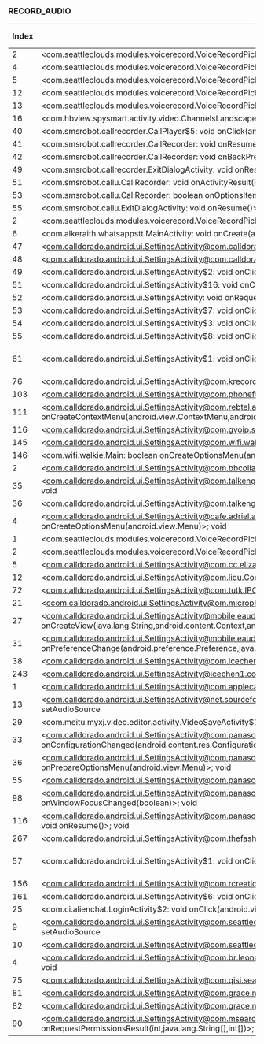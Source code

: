 ### RECORD_AUDIO
| Index | Entry Point & APIs | Screen shot | Resource id | Label |
| ------------- | ------------- | ------------- |-------------|-------------|
| 2 | <com.seattleclouds.modules.voicerecord.VoiceRecordPickerActivity: boolean onOptionsItemSelected(android.view.MenuItem)>; void setAudioSource | ![](F:\COSMOS\output\py\Play_win8\Books_Reference\com.hogjdks.xidhspf\com.seattleclouds.modules.voicerecord.VoiceRecordPickerActivity.png) |  | D |
| 4 | <com.seattleclouds.modules.voicerecord.VoiceRecordPickerActivity: void onCreate(android.os.Bundle)>; void setAudioSource | ![](F:\COSMOS\output\py\Play_win8\Books_Reference\com.hogjdks.xidhspf\com.seattleclouds.modules.voicerecord.VoiceRecordPickerActivity.png) |  | D |
| 5 | <com.seattleclouds.modules.voicerecord.VoiceRecordPickerActivity: void onResume()>; void setAudioSource | ![](F:\COSMOS\output\py\Play_win8\Books_Reference\com.hogjdks.xidhspf\com.seattleclouds.modules.voicerecord.VoiceRecordPickerActivity.png) |  | D |
| 12 | <com.seattleclouds.modules.voicerecord.VoiceRecordPickerActivity: void onCreate(android.os.Bundle)>; void setAudioSource | ![](F:\COSMOS\output\py\Play_win8\Business\unclaimed.money\com.seattleclouds.modules.voicerecord.VoiceRecordPickerActivity.png) |  | D |
| 13 | <com.seattleclouds.modules.voicerecord.VoiceRecordPickerActivity: void onResume()>; void setAudioSource | ![](F:\COSMOS\output\py\Play_win8\Business\unclaimed.money\com.seattleclouds.modules.voicerecord.VoiceRecordPickerActivity.png) |  | D |
| 16 | <com.hbview.spysmart.activity.video.ChannelsLandscapeActivity$22: void onClick(android.view.View)>; void <init> | ![](F:\COSMOS\output\py\Play_win8\Business\com.hbview.spysmart\com.hbview.spysmart.activity.video.ChannelsLandscapeActivity.png) | com.hbview.spysmart:id/grid_1 | D |
| 40 | <com.smsrobot.callrecorder.CallPlayer$5: void onClick(android.view.View)>; void <init> | ![](F:\COSMOS\output\py\Play_win8\Business\com.smsrobot.callrecorder\com.smsrobot.callrecorder.CallPlayer.png) | com.smsrobot.callrecorder:id/ok_button  | D |
| 41 | <com.smsrobot.callrecorder.CallRecorder: void onResume()>; void <init> | ![](F:\COSMOS\output\py\Play_win8\Business\com.smsrobot.callrecorder\com.smsrobot.callrecorder.CallRecorder.png) |  | D |
| 42 | <com.smsrobot.callrecorder.CallRecorder: void onBackPressed()>; void <init> | ![](F:\COSMOS\output\py\Play_win8\Business\com.smsrobot.callrecorder\com.smsrobot.callrecorder.CallRecorder.png) |  | D |
| 49 | <com.smsrobot.callrecorder.ExitDialogActivity: void onResume()>; void <init> | ![](F:\COSMOS\output\py\Play_win8\Business\com.smsrobot.callrecorder\com.smsrobot.callrecorder.ExitDialogActivity.png) | com.smsrobot.callrecorder:id/ok_button | D |
| 51 | <com.smsrobot.callu.CallRecorder: void onActivityResult(int,int,android.content.Intent)>; void <init> | ![](F:\COSMOS\output\py\Play_win8\Business\com.smsrobot.callu\com.smsrobot.callu.CallRecorder.png) |  | D |
| 53 | <com.smsrobot.callu.CallRecorder: boolean onOptionsItemSelected(android.view.MenuItem)>; void <init> | ![](F:\COSMOS\output\py\Play_win8\Business\com.smsrobot.callu\com.smsrobot.callu.CallRecorder.png) |  | D |
| 55 | <com.smsrobot.callu.ExitDialogActivity: void onResume()>; void <init> | ![](F:\COSMOS\output\py\Play_win8\Business\com.smsrobot.callu\com.smsrobot.callu.ExitDialogActivity.png) |  | D |
| 2 | <com.seattleclouds.modules.voicerecord.VoiceRecordPickerActivity: void onResume()>; void setAudioSource | ![](F:\COSMOS\output\py\Play_win8\COMICS\co.uk.stockphtos.weapons\com.seattleclouds.modules.voicerecord.VoiceRecordPickerActivity.png) |  | D |
| 6 | <com.alkeraith.whatsappstt.MainActivity: void onCreate(android.os.Bundle)>; void setRecognitionListener | ![](F:\COSMOS\output\py\Play_win8\Communication\com.alkeraith.whatsappstt\com.alkeraith.whatsappstt.MainActivity.png) |  | D |
| 47 | <com.calldorado.android.ui.SettingsActivity@com.calldorado.android.ui.SettingsActivity$19: void onClick(android.view.View)>; void <init> | ![](F:\COSMOS\output\py\Play_win8\Communication\com.jaredco.calleridpro\com.calldorado.android.ui.SettingsActivity.png) |  | D |
| 48 | <com.calldorado.android.ui.SettingsActivity@com.calldorado.android.ui.SettingsActivity$6: void onClick(android.view.View)>; void <init> | ![](F:\COSMOS\output\py\Play_win8\Communication\embware.phoneblocker\com.calldorado.android.ui.SettingsActivity.png) |  | D |
| 49 | <com.calldorado.android.ui.SettingsActivity$2: void onClick(android.view.View)>; void <init> | ![](F:\COSMOS\output\py\Play_win8\Communication\com.jaredco.calleridpro\com.calldorado.android.ui.SettingsActivity.png) |  | D |
| 51 | <com.calldorado.android.ui.SettingsActivity$16: void onClick(android.view.View)>; void <init> | ![](F:\COSMOS\output\py\Play_win8\Communication\com.jaredco.calleridpro\com.calldorado.android.ui.SettingsActivity.png) |  | D |
| 52 | <com.calldorado.android.ui.SettingsActivity: void onRequestPermissionsResult(int,java.lang.String[],int[])>; void <init> | ![](F:\COSMOS\output\py\Play_win8\Communication\embware.phoneblocker\com.calldorado.android.ui.SettingsActivity.png) |  | D |
| 53 | <com.calldorado.android.ui.SettingsActivity$7: void onClick(android.view.View)>; void <init> | ![](F:\COSMOS\output\py\Play_win8\Communication\embware.phoneblocker\com.calldorado.android.ui.SettingsActivity.png) |  | D |
| 54 | <com.calldorado.android.ui.SettingsActivity$3: void onClick(android.view.View)>; void <init> | ![](F:\COSMOS\output\py\Play_win8\Communication\embware.phoneblocker\com.calldorado.android.ui.SettingsActivity.png) |  | D |
| 55 | <com.calldorado.android.ui.SettingsActivity$8: void onClick(android.view.View)>; void <init> | ![](F:\COSMOS\output\py\Play_win8\Communication\embware.phoneblocker\com.calldorado.android.ui.SettingsActivity.png) |  | D |
| 61 | <com.calldorado.android.ui.SettingsActivity$1: void onClick(android.view.View)>; void <init> | ![](F:\COSMOS\output\py\Play_win8\Communication\embware.phoneblocker\com.calldorado.android.ui.SettingsActivity.png) | {'8000': <sensitive_component.SensitiveComponent.SensitiveView object at 0x000001AB4A3147F0>} | D |
| 76 | <com.calldorado.android.ui.SettingsActivity@com.krecorder.call.ui.AudioSettingPreference: void onStop()>; void <init> | ![](F:\COSMOS\output\py\Play_win8\Communication\com.killermobile.totalrecall\com.krecorder.call.ui.AudioSettingPreference.png) |  | D |
| 103 | <com.calldorado.android.ui.SettingsActivity@com.phonefusion.voicemailplus.ui.PF1SMSActivity: void onPause()>; void <init> | ![](F:\COSMOS\output\py\Play_win8\Communication\com.phonefusion.voicemailplus.and\com.phonefusion.voicemailplus.ui.PF1SMSActivity.png) |  | D |
| 111 | <com.calldorado.android.ui.SettingsActivity@com.rebtel.android.client.views.contactdetails.ChatFragment: void onCreateContextMenu(android.view.ContextMenu,android.view.View,android.view.ContextMenu$ContextMenuInfo)>; void <init> | ![](F:\COSMOS\output\py\Play_win8\Communication\com.rebtel.android\com.rebtel.android.client.views.messages.ChatActivity.png) |  | D |
| 116 | <com.calldorado.android.ui.SettingsActivity@com.gvoip.sms.SMSConversationActivity: boolean onCreateOptionsMenu(android.view.Menu)>; void <init> | ![](F:\COSMOS\output\py\Play_win8\Communication\com.snrblabs.grooveip\com.gvoip.sms.SMSConversationActivity.png) |  | D |
| 145 | <com.calldorado.android.ui.SettingsActivity@com.wifi.walkie.Main: void onCreate(android.os.Bundle)>; void <init> | ![](F:\COSMOS\output\py\Play_win8\Communication\com.webstar.walkies\com.wifi.walkie.Main.png) |  | D |
| 146 | <com.wifi.walkie.Main: boolean onCreateOptionsMenu(android.view.Menu)>; void <init> | ![](F:\COSMOS\output\py\Play_win8\Communication\com.webstar.walkies\com.wifi.walkie.Main.png) |  | D |
| 2 | <com.calldorado.android.ui.SettingsActivity@com.bbcollaborate.collaborate.ClassroomActivity: void onSaveInstanceState(android.os.Bundle)>; void <init> | ![](F:\COSMOS\output\py\Play_win8\Education\com.bbcollaborate.collaborate\com.bbcollaborate.collaborate.ClassroomActivity.png) |  | D |
| 35 | <com.calldorado.android.ui.SettingsActivity@com.talkenglish.conversation.activity.LessonActivity: boolean onCreateOptionsMenu(android.view.Menu)>; void <init> | ![](F:\COSMOS\output\py\Play_win8\Education\com.talkenglish.conversation\com.talkenglish.conversation.activity.LessonActivity.png) |  | D |
| 36 | <com.calldorado.android.ui.SettingsActivity@com.talkenglish.conversation.activity.MainActivity: boolean onCreateOptionsMenu(android.view.Menu)>; void <init> | ![](F:\COSMOS\output\py\Play_win8\Education\com.talkenglish.conversation\com.talkenglish.conversation.activity.MainActivity.png) |  | D |
| 4 | <com.calldorado.android.ui.SettingsActivity@cafe.adriel.androidaudiorecorder.AudioRecorderActivity: boolean onCreateOptionsMenu(android.view.Menu)>; void <init> | ![](F:\COSMOS\output\py\Play_win8\Health_Fitness\com.sunappdeveloper.superhearingaid\cafe.adriel.androidaudiorecorder.AudioRecorderActivity.png) |  | D |
| 1 | <com.seattleclouds.modules.voicerecord.VoiceRecordPickerActivity: void onCreate(android.os.Bundle)>; void setAudioSource | ![](F:\COSMOS\output\py\Play_win8\Libraries_Demo\com.live.biggboss10\com.seattleclouds.modules.voicerecord.VoiceRecordPickerActivity.png) |  | D |
| 2 | <com.seattleclouds.modules.voicerecord.VoiceRecordPickerActivity: void onResume()>; void setAudioSource | ![](F:\COSMOS\output\py\Play_win8\Libraries_Demo\com.live.biggboss10\com.seattleclouds.modules.voicerecord.VoiceRecordPickerActivity.png) |  | D |
| 5 | <com.calldorado.android.ui.SettingsActivity@com.cc.eliza.MainActivity: void onCreate(android.os.Bundle)>; void setRecognitionListener | ![](F:\COSMOS\output\py\Play_win8\Libraries_Demo\com.cc.eliza\com.cc.eliza.MainActivity.png) |  | D |
| 12 | <com.calldorado.android.ui.SettingsActivity@com.liou.CoolCamHB.MainActivity: void onConfigurationChanged(android.content.res.Configuration)>; void <init> | ![](F:\COSMOS\output\py\Play_win8\Libraries_Demo\com.liou.CoolCamHB\com.liou.CoolCamHB.MainActivity.png) |  | D |
| 72 | <com.calldorado.android.ui.SettingsActivity@com.tutk.IPCamOneP2PCam264.MainActivity: void onStop()>; void <init> | ![](F:\COSMOS\output\py\Play_win8\Libraries_Demo\com.tutk.IPCamOneP2PCamLive\com.tutk.IPCamOneP2PCam264.MainActivity.png) |  | D |
| 21 | <ccom.calldorado.android.ui.SettingsActivity@om.microphone.earspy.MicrophoneActivity: boolean onCreateOptionsMenu(android.view.Menu)>; void <init> | ![](F:\COSMOS\output\py\Play_win8\Medical\com.overpass.earassist.lite\com.microphone.earspy.MicrophoneActivity.png) |  | D |
| 27 | <com.calldorado.android.ui.SettingsActivity@mobile.eaudiologia.ustawienia.CzestBadania: android.view.View onCreateView(java.lang.String,android.content.Context,android.util.AttributeSet)>; void <init> | ![](F:\COSMOS\output\py\Play_win8\Medical\mobile.eaudiologia\mobile.eaudiologia.ustawienia.CzestBadania.png) |  | D |
| 31 | <com.calldorado.android.ui.SettingsActivity@mobile.eaudiologia.ustawienia.Ustawienia: boolean onPreferenceChange(android.preference.Preference,java.lang.Object)>; void <init> | ![](F:\COSMOS\output\py\Play_win8\Medical\mobile.eaudiologia\mobile.eaudiologia.ustawienia.Ustawienia.png) |  | D |
| 38 | <com.calldorado.android.ui.SettingsActivity@com.icechen1.speechjammer.MainActivity: void onCreate(android.os.Bundle)>; void <init> | ![](F:\COSMOS\output\py\Play_win8\Music_Audio\com.icechen1.speechjammer\com.icechen1.speechjammer.MainActivity.png) |  | D |
| 243 | <com.calldorado.android.ui.SettingsActivity@icechen1.com.blackbox.activities.RecordActivity: boolean onCreateOptionsMenu(android.view.Menu)>; void <init> | ![](F:\COSMOS\output\py\Play_win8\Music_Audio\icechen1.com.blackbox\icechen1.com.blackbox.activities.RecordActivity.png) |  | D |
| 1 | <com.calldorado.android.ui.SettingsActivity@com.applecamera.icamera.pro.MainCameraActivity: void onClick(android.view.View)>; void setAudioSource | ![](F:\COSMOS\output\py\Play_win8\Photography\com.applecamera.icamera.pro\com.applecamera.icamera.pro.MainCameraActivity.png) | com.applecamera.icamera.pro:id/lnl_Flash | D |
| 13 | <com.calldorado.android.ui.SettingsActivity@net.sourceforge.hdkameraprofs.MainActivity: void clickedTakePhoto(android.view.View)>; void setAudioSource | ![](F:\COSMOS\output\py\Play_win8\Photography\com.karaerapps.hdkameraprofs\net.sourceforge.hdkameraprofs.MainActivity.png) |  | D |
| 29 | <com.meitu.myxj.video.editor.activity.VideoSaveActivity$1: void onClick(android.view.View)>; void <init> | ![](F:\COSMOS\output\py\Play_win8\Photography\com.meitu.meiyancamera\com.meitu.myxj.video.editor.activity.VideoSaveActivity.png) | com.meitu.meiyancamera:id/rl_home_goto_video  | D |
| 33 | <com.calldorado.android.ui.SettingsActivity@com.panasonic.avc.cng.view.cameraconnect.GuidanceMenuActivity: void onConfigurationChanged(android.content.res.Configuration)>; void <init> | ![](F:\COSMOS\output\py\Play_win8\Photography\com.panasonic.avc.cng.imageapp\com.panasonic.avc.cng.view.cameraconnect.GuidanceMenuActivity.png) |  | D |
| 36 | <com.calldorado.android.ui.SettingsActivity@com.panasonic.avc.cng.view.cameraconnect.GuidanceMenuActivity: boolean onPrepareOptionsMenu(android.view.Menu)>; void <init> | ![](F:\COSMOS\output\py\Play_win8\Photography\com.panasonic.avc.cng.imageapp\com.panasonic.avc.cng.view.cameraconnect.GuidanceMenuActivity.png) |  | D |
| 55 | <com.calldorado.android.ui.SettingsActivity@com.panasonic.avc.cng.view.liveview.LiveViewLumixActivity: void OnClickRec(android.view.View)>; void <init> | ![](F:\COSMOS\output\py\Play_win8\Photography\com.panasonic.avc.cng.imageapp\com.panasonic.avc.cng.view.liveview.LiveViewLumixActivity.png) |  | D |
| 98 | <com.calldorado.android.ui.SettingsActivity@com.panasonic.avc.cng.view.liveview.movie.homemonitor.LiveViewMoviePantilterRemoteVoiceActivity: void onWindowFocusChanged(boolean)>; void <init> | ![](F:\COSMOS\output\py\Play_win8\Photography\com.panasonic.avc.cng.imageapp\com.panasonic.avc.cng.view.liveview.movie.homemonitor.LiveViewMoviePantilterRemoteVoiceActivity.png) |  | D |
| 116 | <com.calldorado.android.ui.SettingsActivity@com.panasonic.avc.cng.view.liveview.movie.homemonitor.LiveViewMoviePantilterRemoteWatchPresetActivity: void onResume()>; void <init> | ![](F:\COSMOS\output\py\Play_win8\Photography\com.panasonic.avc.cng.imageapp\com.panasonic.avc.cng.view.liveview.movie.homemonitor.LiveViewMoviePantilterRemoteWatchPresetActivity.png) |  | D |
| 267 | <com.calldorado.android.ui.SettingsActivity@com.thefashion.camera.MainActivity: void clickedTakePhoto(android.view.View)>; void setAudioSource | ![](F:\COSMOS\output\py\Play_win8\Photography\com.thefashion.ultrahd\com.thefashion.camera.MainActivity.png) |  | D |
| 57 | <com.calldorado.android.ui.SettingsActivity$1: void onClick(android.view.View)>; void <init> | ![](F:\COSMOS\output\py\Play_win8\Productivity\hr.titaniumrecorder.android.free\com.calldorado.android.ui.SettingsActivity.png) | {'8000': <sensitive_component.SensitiveComponent.SensitiveView object at 0x000001AB4A18D978>} | D |
| 156 | <com.calldorado.android.ui.SettingsActivity@com.rcreations.ipcamviewerBasic.GalleryViewActivity: void onDestroy()>; void <init> | ![](F:\COSMOS\output\py\Play_win8\Productivity\com.rcreations.ipcamviewerBasic\com.rcreations.ipcamviewerBasic.GalleryViewActivity.png) |  | D |
| 161 | <com.calldorado.android.ui.SettingsActivity$6: void onClick(android.view.View)>; void <init> | ![](F:\COSMOS\output\py\Play_win8\Productivity\hr.titaniumrecorder.android.free\com.calldorado.android.ui.SettingsActivity.png) |  | D |
| 25 | <com.ci.alienchat.LoginActivity$2: void onClick(android.view.View)>; void <init> | ![](F:\COSMOS\output\py\Play_win8\Social\com.ci.alienchat\com.ci.alienchat.LoginActivity.png) | com.ci.alienchat:id/go | D |
| 9 | <com.calldorado.android.ui.SettingsActivity@com.seattleclouds.modules.voicerecord.VoiceRecordPickerActivity: void onCreate(android.os.Bundle)>; void setAudioSource | ![](F:\COSMOS\output\py\Play_win8\Sports\com.niceappsrd.escogido\com.seattleclouds.modules.voicerecord.VoiceRecordPickerActivity.png) |  | D |
| 10 | <com.calldorado.android.ui.SettingsActivity@com.seattleclouds.modules.voicerecord.VoiceRecordPickerActivity: void onResume()>; void setAudioSource | ![](F:\COSMOS\output\py\Play_win8\Sports\com.niceappsrd.escogido\com.seattleclouds.modules.voicerecord.VoiceRecordPickerActivity.png) |  | D |
| 4 | <com.calldorado.android.ui.SettingsActivity@com.br.leonardomorais.lumos.activities.WandActivity: void onActivityResult(int,int,android.content.Intent)>; void <init> | ![](F:\COSMOS\output\py\Play_win8\Tools\com.br.leonardomorais.lumos\com.br.leonardomorais.lumos.activities.WandActivity.png) |  | D |
| 75 | <com.calldorado.android.ui.SettingsActivity@com.qisi.search.SearchActivity: void onPause()>; void <init> | ![](F:\COSMOS\output\py\Play_win8\Tools\com.emoji.coolkeyboard\com.qisi.search.SearchActivity.png) |  | D |
| 81 | <com.calldorado.android.ui.SettingsActivity@com.grace.microphone.activities.MicActivity: void onCreate(android.os.Bundle)>; void <init> | ![](F:\COSMOS\output\py\Play_win8\Tools\com.grace.microphone\com.grace.microphone.activities.MicActivity.png) |  | D |
| 82 | <com.calldorado.android.ui.SettingsActivity@com.grace.microphone.activities.MicActivity: void onResume()>; void <init> | ![](F:\COSMOS\output\py\Play_win8\Tools\com.grace.microphone\com.grace.microphone.activities.MicActivity.png) |  |  D |
| 90 | <com.calldorado.android.ui.SettingsActivity@com.msearcher.camfind.activity.search.SearchListsActivity: void onRequestPermissionsResult(int,java.lang.String[],int[])>; void <init> | ![](F:\COSMOS\output\py\Play_win8\Tools\com.msearcher.camfind\com.msearcher.camfind.activity.search.SearchListsActivity.png) |  | D |
